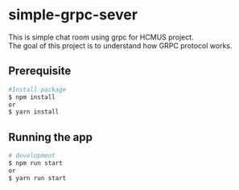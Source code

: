 # simple-grpc-sever

This is simple chat room using grpc for HCMUS project. <br>
The goal of this project is to understand how GRPC protocol works.

## Prerequisite
```bash
#Install package
$ npm install
or
$ yarn install
```

## Running the app

```bash
# development
$ npm run start
or
$ yarn run start
